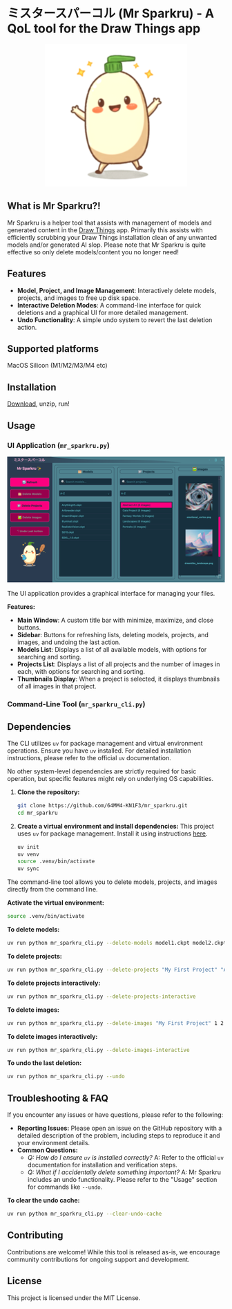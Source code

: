 # ミスタースパーコル (Mr Sparkru) - A QoL tool for the Draw Things app

<p align="center">
  <img src="./images/ms_03.png" style="width: 10vw; min-width: 330px;" />
</p>

## What is Mr Sparkru?!

Mr Sparkru is a helper tool that assists with management of models and generated content in the [Draw Things](https://drawthings.ai) app. Primarily this assists with efficiently scrubbing your Draw Things installation clean of any unwanted models and/or generated AI slop. Please note that Mr Sparkru is quite effective so only delete models/content you no longer need!

## Features

*   **Model, Project, and Image Management**: Interactively delete models, projects, and images to free up disk space.
*   **Interactive Deletion Modes**: A command-line interface for quick deletions and a graphical UI for more detailed management.
*   **Undo Functionality**: A simple undo system to revert the last deletion action.

## Supported platforms

MacOS Silicon (M1/M2/M3/M4 etc)

## Installation
[Download](https://github.com/64MM4-KN1F3/mr_sparkru/releases/download/1.0.0/mr_sparkru.app.zip), unzip, run!

## Usage

### UI Application (`mr_sparkru.py`)

![Mr. Sparkru](./mr_sparkru_screenshot.png)

The UI application provides a graphical interface for managing your files.

**Features:**
*   **Main Window**: A custom title bar with minimize, maximize, and close buttons.
*   **Sidebar**: Buttons for refreshing lists, deleting models, projects, and images, and undoing the last action.
*   **Models List**: Displays a list of all available models, with options for searching and sorting.
*   **Projects List**: Displays a list of all projects and the number of images in each, with options for searching and sorting.
*   **Thumbnails Display**: When a project is selected, it displays thumbnails of all images in that project.

### Command-Line Tool (`mr_sparkru_cli.py`)
## Dependencies

The CLI utilizes `uv` for package management and virtual environment operations. Ensure you have `uv` installed. For detailed installation instructions, please refer to the official `uv` documentation.

No other system-level dependencies are strictly required for basic operation, but specific features might rely on underlying OS capabilities.

1.  **Clone the repository:**
    ```bash
    git clone https://github.com/64MM4-KN1F3/mr_sparkru.git
    cd mr_sparkru
    ```
2.  **Create a virtual environment and install dependencies:**
    This project uses `uv` for package management. Install it using instructions [here](https://docs.astral.sh/uv/).
    ```bash
    uv init
    uv venv
    source .venv/bin/activate
    uv sync
    ```

The command-line tool allows you to delete models, projects, and images directly from the command line.

**Activate the virtual environment:**
```bash
source .venv/bin/activate
```

**To delete models:**
```bash
uv run python mr_sparkru_cli.py --delete-models model1.ckpt model2.ckpt
```

**To delete projects:**
```bash
uv run python mr_sparkru_cli.py --delete-projects "My First Project" "Another Project"
```

**To delete projects interactively:**
```bash
uv run python mr_sparkru_cli.py --delete-projects-interactive
```

**To delete images:**
```bash
uv run python mr_sparkru_cli.py --delete-images "My First Project" 1 2 3
```

**To delete images interactively:**
```bash
uv run python mr_sparkru_cli.py --delete-images-interactive
```

**To undo the last deletion:**
```bash
uv run python mr_sparkru_cli.py --undo
```
## Troubleshooting & FAQ

If you encounter any issues or have questions, please refer to the following:

*   **Reporting Issues:** Please open an issue on the GitHub repository with a detailed description of the problem, including steps to reproduce it and your environment details.
*   **Common Questions:**
    *   *Q: How do I ensure `uv` is installed correctly?*
        A: Refer to the official `uv` documentation for installation and verification steps.
    *   *Q: What if I accidentally delete something important?*
        A: Mr Sparkru includes an undo functionality. Please refer to the "Usage" section for commands like `--undo`.


**To clear the undo cache:**
```bash
uv run python mr_sparkru_cli.py --clear-undo-cache
```

## Contributing

Contributions are welcome! While this tool is released as-is, we encourage community contributions for ongoing support and development.

## License

This project is licensed under the MIT License.